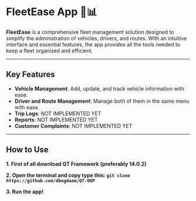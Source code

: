 # FleetEase App 🚗📊

**FleetEase** is a comprehensive fleet management solution designed to simplify the administration of vehicles, drivers, and routes. With an intuitive interface and essential features, the app provides all the tools needed to keep a fleet organized and efficient.

---

##  Key Features


- **Vehicle Management**: Add, update, and track vehicle information with ease.
- **Driver and Route Management**: Manage both of them in the same menu with ease.
- **Trip Logs**: NOT IMPLEMENTED YET
- **Reports**: NOT IMPLEMENTED YET
- **Customer Complaints**: NOT IMPLEMENTED YET

---

##  How to Use
   
**1. First of all download QT Framework (preferably 14.0.2)**

**2. Open the terminal and copy type this: `git clone https://github.com/dbogdanm/QT-OOP`**

**3. Run the app!**
